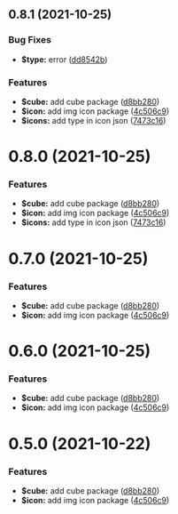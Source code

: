 ## 0.8.1 (2021-10-25)


### Bug Fixes

* **$type:** error ([dd8542b](https://github.com/fe6/icon/commit/dd8542b43d28dc5ddd047e07185c9ef33a5a1fa2))


### Features

* **$cube:** add cube package ([d8bb280](https://github.com/fe6/icon/commit/d8bb28095cbdc2a47c41590be3f7db0c8b95b8c6))
* **$icon:** add img icon package ([4c506c9](https://github.com/fe6/icon/commit/4c506c9735ebd11faef1861e647b5116324b13ab))
* **$icons:** add type in icon json ([7473c16](https://github.com/fe6/icon/commit/7473c16ab5e3f0b3ee25b2dfbfa62d3bf6e3de02))



# 0.8.0 (2021-10-25)


### Features

* **$cube:** add cube package ([d8bb280](https://github.com/fe6/icon/commit/d8bb28095cbdc2a47c41590be3f7db0c8b95b8c6))
* **$icon:** add img icon package ([4c506c9](https://github.com/fe6/icon/commit/4c506c9735ebd11faef1861e647b5116324b13ab))
* **$icons:** add type in icon json ([7473c16](https://github.com/fe6/icon/commit/7473c16ab5e3f0b3ee25b2dfbfa62d3bf6e3de02))



# 0.7.0 (2021-10-25)


### Features

* **$cube:** add cube package ([d8bb280](https://github.com/fe6/icon/commit/d8bb28095cbdc2a47c41590be3f7db0c8b95b8c6))
* **$icon:** add img icon package ([4c506c9](https://github.com/fe6/icon/commit/4c506c9735ebd11faef1861e647b5116324b13ab))



# 0.6.0 (2021-10-25)


### Features

* **$cube:** add cube package ([d8bb280](https://github.com/fe6/icon/commit/d8bb28095cbdc2a47c41590be3f7db0c8b95b8c6))
* **$icon:** add img icon package ([4c506c9](https://github.com/fe6/icon/commit/4c506c9735ebd11faef1861e647b5116324b13ab))



# 0.5.0 (2021-10-22)


### Features

* **$cube:** add cube package ([d8bb280](https://github.com/fe6/icon/commit/d8bb28095cbdc2a47c41590be3f7db0c8b95b8c6))
* **$icon:** add img icon package ([4c506c9](https://github.com/fe6/icon/commit/4c506c9735ebd11faef1861e647b5116324b13ab))



